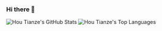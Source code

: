 ### Hi there 👋

<!--
**houtianze/houtianze** is a ✨ _special_ ✨ repository because its `README.md` (this file) appears on your GitHub profile.

Here are some ideas to get you started:

- 🔭 I’m currently working on ...
- 🌱 I’m currently learning ...
- 👯 I’m looking to collaborate on ...
- 🤔 I’m looking for help with ...
- 💬 Ask me about ...
- 📫 How to reach me: ...
- 😄 Pronouns: ...
- ⚡ Fun fact: ...
-->

![Hou Tianze's GitHub Stats](https://github-readme-stats.vercel.app/api?username=houtianze&show_icons=true&count_private=true)
![Hou Tianze's Top Languages](https://github-readme-stats.vercel.app/api/top-langs?username=houtianze)
